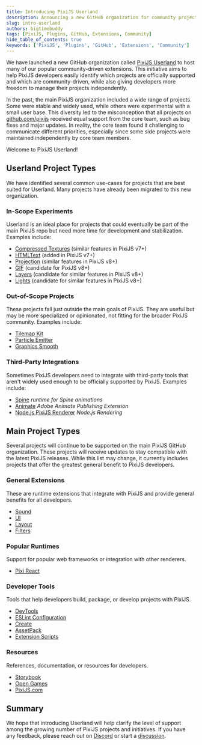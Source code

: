 ```yaml
---
title: Introducing PixiJS Userland
description: Announcing a new GitHub organization for community projects.
slug: intro-userland
authors: bigtimebuddy
tags: [PixiJS, Plugins, GitHub, Extensions, Community]
hide_table_of_contents: true
keywords: ['PixiJS', 'Plugins', 'GitHub', 'Extensions', 'Community']
---
```


We have launched a new GitHub organization called [PixiJS Userland](https://github.com/pixijs-userland) to host many of our popular community-driven extensions. This initiative aims to help PixiJS developers easily identify which projects are officially supported and which are community-driven, while also giving developers more freedom to manage their projects independently.

<!--truncate-->

In the past, the main PixiJS organization included a wide range of projects. Some were stable and widely used, while others were experimental with a small user base. This diversity led to the misconception that all projects on [github.com/pixijs](https://github.com/pixijs) received equal support from the core team, such as bug fixes and major updates. In reality, the core team found it challenging to communicate different priorities, especially since some side projects were maintained independently by core team members.

Welcome to PixiJS Userland!

## Userland Project Types

We have identified several common use-cases for projects that are best suited for Userland. Many projects have already been migrated to this new organization.

### In-Scope Experiments

Userland is an ideal place for projects that could eventually be part of the main PixiJS repo but need more time for development and stabilization. Examples include:

* [Compressed Textures](https://github.com/pixijs-userland/pixi-compressed-textures) (similar features in PixiJS v7+)
* [HTMLText](https://github.com/pixijs-userland/html-text) (added in PixiJS v7+)
* [Projection](https://github.com/pixijs-userland/projection) (similar features in PixiJS v8+)
* [GIF](https://github.com/pixijs-userland/gif) (candidate for PixiJS v8+)
* [Layers](https://github.com/pixijs-userland/layers) (candidate for similar features in PixiJS v8+)
* [Lights](https://github.com/pixijs-userland/lights) (candidate for similar features in PixiJS v8+)

### Out-of-Scope Projects

These projects fall just outside the main goals of PixiJS. They are useful but may be more specialized or opinionated, not fitting for the broader PixiJS community. Examples include:

* [Tilemap Kit](https://github.com/pixijs-userland/tilemap)
* [Particle Emitter](https://github.com/pixijs-userland/particle-emitter)
* [Graphics Smooth](https://github.com/pixijs-userland/graphics-smooth)

### Third-Party Integrations

Sometimes PixiJS developers need to integrate with third-party tools that aren't widely used enough to be officially supported by PixiJS. Examples include:

* [Spine](https://github.com/pixijs-userland/spine) _runtime for Spine animations_
* [Animate](https://github.com/pixijs-userland/animate) _Adobe Animate Publishing Extension_
* [Node.js PixiJS Renderer](https://github.com/pixijs-userland/node) _Node.js Rendering_

## Main Project Types

Several projects will continue to be supported on the main PixiJS GitHub organization. These projects will receive updates to stay compatible with the latest PixiJS releases. While this list may change, it currently includes projects that offer the greatest general benefit to PixiJS developers.

### General Extensions

These are runtime extensions that integrate with PixiJS and provide general benefits for all developers.

* [Sound](https://github.com/pixijs/sound)
* [UI](https://github.com/pixijs/ui)
* [Layout](https://github.com/pixijs/layout)
* [Filters](https://github.com/pixijs/filters)

### Popular Runtimes

Support for popular web frameworks or integration with other renderers.

* [Pixi React](https://github.com/pixijs/pixi-react)

### Developer Tools

Tools that help developers build, package, or develop projects with PixiJS.

* [DevTools](https://github.com/pixijs/devtools)
* [ESLint Configuration](https://github.com/pixijs/eslint-config)
* [Create](https://github.com/pixijs/create-pixi)
* [AssetPack](https://github.com/pixijs/assetpack)
* [Extension Scripts](https://github.com/pixijs/extension-scripts)

### Resources

References, documentation, or resources for developers.

* [Storybook](https://github.com/pixijs/storybook)
* [Open Games](https://github.com/pixijs/open-games)
* [PixiJS.com](https://github.com/pixijs/pixijs.com)

## Summary

We hope that introducing Userland will help clarify the level of support among the growing number of PixiJS projects and initiatives. If you have any feedback, please reach out on [Discord](https://discord.gg/QrnxmQUPGV) or start a [discussion](https://github.com/pixijs/pixijs/discussions/new/choose).
